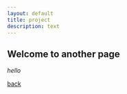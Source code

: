 ```yaml
---
layout: default
title: project
description: text
---
```


## Welcome to another page

_hello_

[back](./)